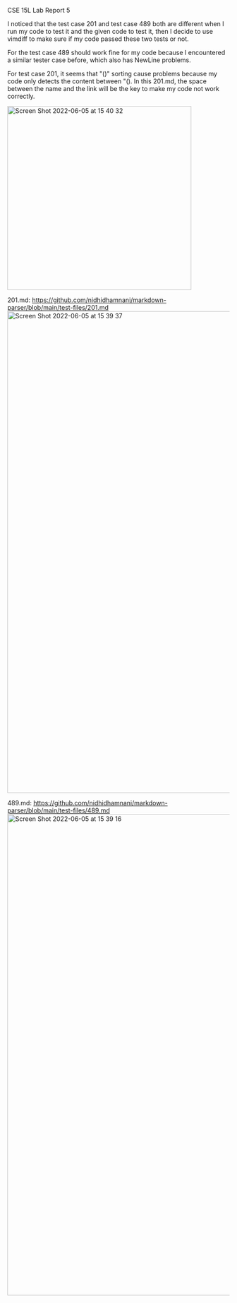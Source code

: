 CSE 15L Lab Report 5

I noticed that the test case 201 and test case 489 both are different when I run my code to test it and the given code to test it, then I decide to use vimdiff to make sure if my code passed these two tests or not. 

For the test case 489 should work fine for my code because I encountered a similar tester case before, which also has NewLine problems. 

For test case 201, it seems that "()" sorting cause problems because my code only detects the content between "(). In this 201.md, the space between the name and the link will be the key to make my code not work correctly. 

<img width="417" alt="Screen Shot 2022-06-05 at 15 40 32" src="https://user-images.githubusercontent.com/46670042/172073811-4975b978-38a2-4ece-8cbb-26966a650317.png">

201.md: https://github.com/nidhidhamnani/markdown-parser/blob/main/test-files/201.md
<img width="1092" alt="Screen Shot 2022-06-05 at 15 39 37" src="https://user-images.githubusercontent.com/46670042/172073842-a5b611bb-5b10-42a3-ab01-3c94158e4d5a.png">


489.md: https://github.com/nidhidhamnani/markdown-parser/blob/main/test-files/489.md
<img width="1091" alt="Screen Shot 2022-06-05 at 15 39 16" src="https://user-images.githubusercontent.com/46670042/172073845-088c148c-4839-47e5-8654-f9184215c8e6.png">


